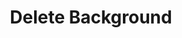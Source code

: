 ---
title: Delete Background
excerpt: |-
  Delete background for a user.

  Required scopes:
  + **post**
api:
  file: lolzteam-public-api-forum.json
  operationId: Users.Background.Delete
deprecated: false
hidden: false
metadata:
  title: ''
  description: ''
  robots: index
next:
  description: ''
---